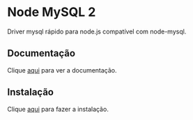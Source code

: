 # Node MySQL 2

Driver mysql rápido para node.js compatível com node-mysql.

## Documentação

Clique [aqui](https://github.com/sidorares/node-mysql2) para ver a documentação.

## Instalação

Clique [aqui](https://www.npmjs.com/package/mysql2) para fazer a instalação.

